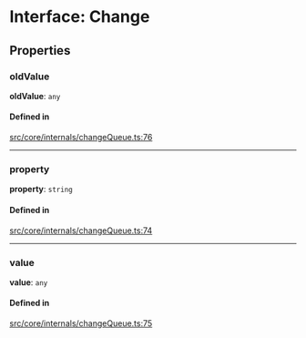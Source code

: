 # Interface: Change

## Properties

### oldValue

 **oldValue**: `any`

#### Defined in

[src/core/internals/changeQueue.ts:76](https://github.com/io-gui/io/blob/main/src/core/internals/changeQueue.ts#L76)

___

### property

 **property**: `string`

#### Defined in

[src/core/internals/changeQueue.ts:74](https://github.com/io-gui/io/blob/main/src/core/internals/changeQueue.ts#L74)

___

### value

 **value**: `any`

#### Defined in

[src/core/internals/changeQueue.ts:75](https://github.com/io-gui/io/blob/main/src/core/internals/changeQueue.ts#L75)
